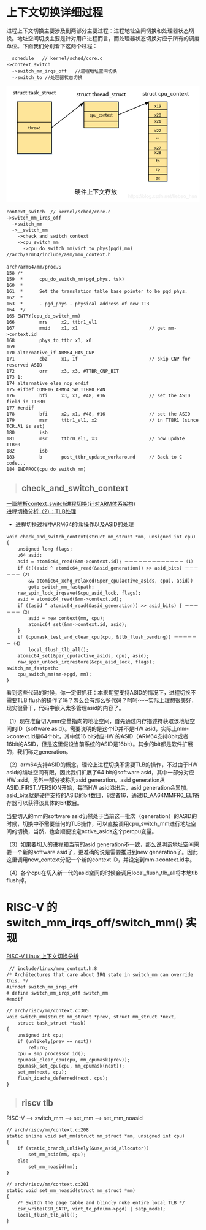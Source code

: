 
#  上下文切换详细过程


进程上下文切换主要涉及到两部分主要过程：进程地址空间切换和处理器状态切换。地址空间切换主要是针对用户进程而言，而处理器状态切换对应于所有的调度单位。下面我们分别看下这两个过程：

```
__schedule   // kernel/sched/core.c
->context_switch
  ->switch_mm_irqs_off   //进程地址空间切换
  ->switch_to //处理器状态切换
```
![images](./pic/pro.png)


```
context_switch  // kernel/sched/core.c
->switch_mm_irqs_off
  ->switch_mm
  ->__switch_mm
    ->check_and_switch_context
    ->cpu_switch_mm
      ->cpu_do_switch_mm(virt_to_phys(pgd),mm) //arch/arm64/include/asm/mmu_context.h
    
arch/arm64/mm/proc.S
158 /*
159  *      cpu_do_switch_mm(pgd_phys, tsk)
160  *
161  *      Set the translation table base pointer to be pgd_phys.
162  *
163  *      - pgd_phys - physical address of new TTB
164  */
165 ENTRY(cpu_do_switch_mm)
166         mrs     x2, ttbr1_el1
167         mmid    x1, x1                          // get mm->context.id
168         phys_to_ttbr x3, x0
169
170 alternative_if ARM64_HAS_CNP
171         cbz     x1, 1f                          // skip CNP for reserved ASID
172         orr     x3, x3, #TTBR_CNP_BIT
173 1:
174 alternative_else_nop_endif
175 #ifdef CONFIG_ARM64_SW_TTBR0_PAN
176         bfi     x3, x1, #48, #16                // set the ASID field in TTBR0
177 #endif
178         bfi     x2, x1, #48, #16                // set the ASID
179         msr     ttbr1_el1, x2                   // in TTBR1 (since TCR.A1 is set)
180         isb
181         msr     ttbr0_el1, x3                   // now update TTBR0
182         isb
183         b       post_ttbr_update_workaround     // Back to C code...
184 ENDPROC(cpu_do_switch_mm)
```

> ## check_and_switch_context
[一篇解析context_switch进程切换(针对ARM体系架构)](https://www.bilibili.com/read/cv28229570/)   
[进程切换分析（2）：TLB处理](https://cloud.tencent.com/developer/article/2431036)   

+ 进程切换过程中ARM64的tlb操作以及ASID的处理

```
void check_and_switch_context(struct mm_struct *mm, unsigned int cpu)
{
    unsigned long flags;
    u64 asid;
    asid = atomic64_read(&mm->context.id); －－－－－－－－－－－－－（1）
    if (!((asid ^ atomic64_read(&asid_generation)) >> asid_bits) －－－－－－（2）
        && atomic64_xchg_relaxed(&per_cpu(active_asids, cpu), asid))
        goto switch_mm_fastpath;
    raw_spin_lock_irqsave(&cpu_asid_lock, flags); 
    asid = atomic64_read(&mm->context.id);
    if ((asid ^ atomic64_read(&asid_generation)) >> asid_bits) { －－－－－－（3）
        asid = new_context(mm, cpu);
        atomic64_set(&mm->context.id, asid);
    }
    if (cpumask_test_and_clear_cpu(cpu, &tlb_flush_pending)) －－－－－－（4）
        local_flush_tlb_all();
    atomic64_set(&per_cpu(active_asids, cpu), asid);
    raw_spin_unlock_irqrestore(&cpu_asid_lock, flags);
switch_mm_fastpath:
    cpu_switch_mm(mm->pgd, mm);
}
```
看到这些代码的时候，你一定很抓狂：本来期望支持ASID的情况下，进程切换不需要TLB flush的操作了吗？怎么会有那么多代码？呵呵～～实际上理想很美好，现实很骨干，代码中嵌入太多管理asid的内容了。    

（1）现在准备切入mm变量指向的地址空间，首先通过内存描述符获取该地址空间的ID（software asid）。需要说明的是这个ID并不是HW asid，实际上mm->context.id是64个bit，其中低16 bit对应HW 的ASID（ARM64支持8bit或者16bit的ASID，但是这里假设当前系统的ASID是16bit）。其余的bit都是软件扩展的，我们称之generation。    

（2）arm64支持ASID的概念，理论上进程切换不需要TLB的操作，不过由于HW asid的编址空间有限，因此我们扩展了64 bit的software asid，其中一部分对应HW asid，另外一部分被称为asid generation。asid generation从ASID_FIRST_VERSION开始，每当HW asid溢出后，asid generation会累加。asid_bits就是硬件支持的ASID的bit数目，8或者16，通过ID_AA64MMFR0_EL1寄存器可以获得该具体的bit数目。    

当要切入的mm的software asid仍然处于当前这一批次（generation）的ASID的时候，切换中不需要任何的TLB操作，可以直接调用cpu_switch_mm进行地址空间的切换，当然，也会顺便设定active_asids这个percpu变量。   

（3）如果要切入的进程和当前的asid generation不一致，那么说明该地址空间需要一个新的software asid了，更准确的说是需要推进到new generation了。因此这里调用new_context分配一个新的context ID，并设定到mm->context.id中。    

（4）各个cpu在切入新一代的asid空间的时候会调用local_flush_tlb_all将本地tlb flush掉。   


# RISC-V 的switch_mm_irqs_off/switch_mm() 实现
[RISC-V Linux 上下文切换分析](https://tinylab.org/riscv-context-switch/)    

```
 // include/linux/mmu_context.h:8
/* Architectures that care about IRQ state in switch_mm can override this. */
#ifndef switch_mm_irqs_off
# define switch_mm_irqs_off switch_mm
#endif
```


```
// arch/riscv/mm/context.c:305
void switch_mm(struct mm_struct *prev, struct mm_struct *next,
	struct task_struct *task)
{
	unsigned int cpu;
	if (unlikely(prev == next))
		return;
	cpu = smp_processor_id();
	cpumask_clear_cpu(cpu, mm_cpumask(prev));
	cpumask_set_cpu(cpu, mm_cpumask(next));
	set_mm(next, cpu);
	flush_icache_deferred(next, cpu);
}
```

> ## riscv tlb

RISC-V --> switch_mm  --> set_mm  -->  set_mm_noasid   
```
// arch/riscv/mm/context.c:208
static inline void set_mm(struct mm_struct *mm, unsigned int cpu)
{
	if (static_branch_unlikely(&use_asid_allocator))
		set_mm_asid(mm, cpu);
	else
		set_mm_noasid(mm);
}
```

```
// arch/riscv/mm/context.c:201
static void set_mm_noasid(struct mm_struct *mm)
{
	/* Switch the page table and blindly nuke entire local TLB */
	csr_write(CSR_SATP, virt_to_pfn(mm->pgd) | satp_mode);
	local_flush_tlb_all();
}
```